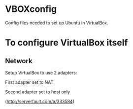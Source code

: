 # VBOXconfig
Config files needed to set up Ubuntu in VirtualBox.

To configure VirtualBox itself
==============================

Network
-------

Setup VirtualBox to use 2 adapters:

First adapter set to NAT

Second adapter set to host only

(http://serverfault.com/a/333584)
